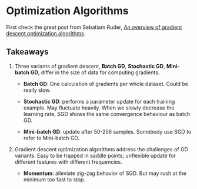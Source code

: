 # Optimization Algorithms

First check the great post from Sebatiam Ruder, [An overview of gradient descent optimization algorithms](https://ruder.io/optimizing-gradient-descent/index.html).

## Takeaways

1. Three variants of gradient descent, **Batch GD**, **Stochastic GD**, **Mini-batch GD**, differ in the size of data for computing gradients.
    * **Batch GD**: One calculation of gradients per whole dataset. Could be really slow.

    * **Stochastic GD**: performs a parameter update for each training example. May fluctuate heavily. When we slowly decrease the learning rate, SGD shows the same convergence behaviour as batch GD.

    * **Mini-batch GD**: update after 50-256 samples. Somebody use SGD to refer to Mini-batch GD.

2. Gradient descent optimization algorithms address the challenges of GD variants. Easy to be trapped in saddle points; unflexible update for different features with different frequencies.

    * **Momentum**: alleviate zig-zag behavior of SGD. But may rush at the minimum too fast to stop.

